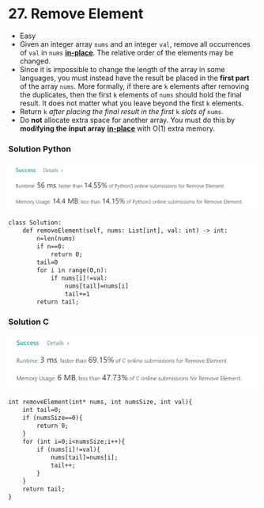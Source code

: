 # 27. Remove Element

* Easy
* Given an integer array `nums` and an integer `val`, remove all occurrences of `val` in `nums` [**in-place**](https://en.wikipedia.org/wiki/In-place\_algorithm). The relative order of the elements may be changed.
* Since it is impossible to change the length of the array in some languages, you must instead have the result be placed in the **first part** of the array `nums`. More formally, if there are `k` elements after removing the duplicates, then the first `k` elements of `nums` should hold the final result. It does not matter what you leave beyond the first `k` elements.
* Return `k` _after placing the final result in the first_ `k` _slots of_ `nums`.
* Do **not** allocate extra space for another array. You must do this by **modifying the input array** [**in-place**](https://en.wikipedia.org/wiki/In-place\_algorithm) with O(1) extra memory.

### Solution Python&#x20;

![](<../.gitbook/assets/image (5) (1).png>)

```
class Solution:
    def removeElement(self, nums: List[int], val: int) -> int:
        n=len(nums)
        if n==0:
            return 0;
        tail=0
        for i in range(0,n):
            if nums[i]!=val:
                nums[tail]=nums[i]
                tail+=1
        return tail;
```

### Solution C&#x20;

![](<../.gitbook/assets/image (6) (1) (1).png>)

```
int removeElement(int* nums, int numsSize, int val){
    int tail=0;
    if (numsSize==0){
        return 0;
    }
    for (int i=0;i<numsSize;i++){
        if (nums[i]!=val){
            nums[tail]=nums[i];
            tail++;
        }
    }
    return tail;
}
```
